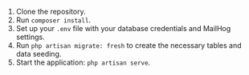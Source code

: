 <!-- Setup Instructions -->
1. Clone the repository.
2. Run `composer install`.
3. Set up your `.env` file with your database credentials and MailHog settings.
4. Run `php artisan migrate: fresh` to create the necessary tables and data seeding.
5. Start the application: `php artisan serve`.
   
